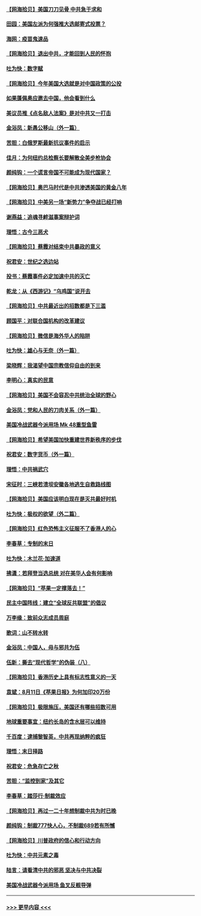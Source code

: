 #### [【网海拾贝】美国刀刀见骨 中共急于求和](../pages/nsc993/n12355511.md?t=08252151) 
#### [田园：美国左派为何强推大选邮寄式投票？](../pages/nsc993/n12352963.md?t=08252151) 
#### [海网：疫苗鬼速品](../pages/nsc993/n12354438.md?t=08252151) 
#### [【网海拾贝】退出中共，才能回到人民的怀抱](../pages/nsc993/n12352634.md?t=08252151) 
#### [吐为快：数字赋](../pages/nsc993/n12352317.md?t=08252151) 
#### [【网海拾贝】今年美国大选就是对中国政策的公投](../pages/nsc993/n12350973.md?t=08252151) 
#### [如果蓬佩奥应邀去中国，他会看到什么](../pages/nsc993/n12350945.md?t=08252151) 
#### [美议员推《点名敌人法案》是对中共又一打击](../pages/nsc993/n12350765.md?t=08252151) 
#### [金浴凤：新愚公移山（外一篇）](../pages/nsc993/n12350253.md?t=08252151) 
#### [苦胆：白俄罗斯最新抗议事件的启示](../pages/nsc993/n12349989.md?t=08252151) 
#### [佳月：为何纽约总检察长要解散全美步枪协会](../pages/nsc993/n12349939.md?t=08252151) 
#### [颜纯钩：一个谎言帝国不可能成为现代国家？](../pages/nsc993/n12349898.md?t=08252151) 
#### [【网海拾贝】奥巴马时代是中共渗透美国的黄金八年](../pages/nsc993/n12349284.md?t=08252151) 
#### [【网海拾贝】中美另一场“新势力”争夺战已经打响](../pages/nsc993/n12346998.md?t=08252151) 
#### [谢燕益：追魂寻衅滋事案辩护词](../pages/nsc993/n12346892.md?t=08252151) 
#### [理悟：古今三恶犬](../pages/nsc993/n12345190.md?t=08252151) 
#### [【网海拾贝】蔡霞对结束中共暴政的意义](../pages/nsc993/n12344263.md?t=08252151) 
#### [祝君安：世纪之选边站](../pages/nsc993/n12342382.md?t=08252151) 
#### [投书：蔡霞事件必定加速中共的灭亡](../pages/nsc993/n12341881.md?t=08252151) 
#### [乾龙：从《西游记》“乌鸡国”说开去](../pages/nsc993/n12341690.md?t=08252151) 
#### [【网海拾贝】中共最近出的招数都是下三滥](../pages/nsc993/n12341593.md?t=08252151) 
#### [顾国平：对联合国机构的改革建议](../pages/nsc993/n12339928.md?t=08252151) 
#### [【网海拾贝】微信是海外华人的陷阱](../pages/nsc993/n12338868.md?t=08252151) 
#### [吐为快：雄心与无奈（外一篇）](../pages/nsc993/n12338132.md?t=08252151) 
#### [梁晓辉：我渴望中国宗教信仰自由的到来](../pages/nsc993/n12336657.md?t=08252151) 
#### [李明心：真实的民意](../pages/nsc993/n12336089.md?t=08252151) 
#### [【网海拾贝】美国不会容忍中共统治全球的野心](../pages/nsc993/n12336063.md?t=08252151) 
#### [金浴凤：党和人民的刀肉关系（外一篇）](../pages/nsc993/n12335834.md?t=08252151) 
#### [美国冷战武器今派用场 Mk 48重型鱼雷](../pages/nsc993/n12335354.md?t=08252151) 
#### [【网海拾贝】希望美国加快重建世界新秩序的步伐](../pages/nsc993/n12334224.md?t=08252151) 
#### [祝君安：数字货币（外一篇）](../pages/nsc993/n12334186.md?t=08252151) 
#### [理悟：中共祸武穴](../pages/nsc993/n12333962.md?t=08252151) 
#### [宋征时：三峡若溃坝安徽各地逃生自救路线图](../pages/nsc993/n12332450.md?t=08252151) 
#### [【网海拾贝】美国应该明白现在是灭共最好时机](../pages/nsc993/n12332313.md?t=08252151) 
#### [吐为快：极权的欲望（外二篇）](../pages/nsc993/n12332089.md?t=08252151) 
#### [【网海拾贝】红色恐怖主义征服不了香港人的心](../pages/nsc993/n12329296.md?t=08252151) 
#### [李春草：专制的末日](../pages/nsc993/n12329079.md?t=08252151) 
#### [吐为快：木兰花‧加速道](../pages/nsc993/n12327366.md?t=08252151) 
#### [拂潇：若拜登当选总统 对在美华人会有何影响](../pages/nsc993/n12295996.md?t=08252151) 
#### [【网海拾贝】“苹果一定撑落去！”](../pages/nsc993/n12326784.md?t=08252151) 
#### [民主中国阵线：建立“全球反共联盟”的倡议](../pages/nsc993/n12324177.md?t=08252151) 
#### [万李缘：致前众志成员周庭](../pages/nsc993/n12324635.md?t=08252151) 
#### [歌词：山不转水转](../pages/nsc993/n12324599.md?t=08252151) 
#### [金浴凤：中国人，毋与邪共为伍](../pages/nsc993/n12324257.md?t=08252151) 
#### [伍新：撕去“现代哲学”的伪装（八）](../pages/nsc993/n12324188.md?t=08252151) 
#### [【网海拾贝】香港历史上具有标志性意义的一天](../pages/nsc993/n12324021.md?t=08252151) 
#### [袁斌：8月11日《苹果日报》为何加印20万份](../pages/nsc993/n12323955.md?t=08252151) 
#### [【网海拾贝】极限施压，美国还有哪些招数可用](../pages/nsc993/n12322512.md?t=08252151) 
#### [地球重要事宜：纽约长岛的含水层可以维持](../pages/nsc993/n12321844.md?t=08252151) 
#### [千百度：逮捕黎智英，中共再现纳粹的疯狂](../pages/nsc993/n12321777.md?t=08252151) 
#### [理悟：末日择路](../pages/nsc993/n12320812.md?t=08252151) 
#### [祝君安：危急存亡之秋](../pages/nsc993/n12320795.md?t=08252151) 
#### [苦胆：“监控到家”及其它](../pages/nsc993/n12320751.md?t=08252151) 
#### [李春草：踏莎行·制裁效应](../pages/nsc993/n12318290.md?t=08252151) 
#### [【网海拾贝】再过一二十年想制裁中共为时已晚](../pages/nsc993/n12318195.md?t=08252151) 
#### [颜纯钩：制裁777快人心，不制裁689若有所憾](../pages/nsc993/n12316912.md?t=08252151) 
#### [【网海拾贝】川普政府的信心和行动方向](../pages/nsc993/n12316673.md?t=08252151) 
#### [吐为快：中共元素之毒](../pages/nsc993/n12316547.md?t=08252151) 
#### [陆言：请看清中共的邪恶 坚决与中共决裂](../pages/nsc993/n12315784.md?t=08252151) 
#### [美国冷战武器今派用场 鱼叉反舰导弹](../pages/nsc993/n12316258.md?t=08252151) 

----
#### [ >>> 更早内容 <<< ](../indexes/nsc993-earlier.md)
